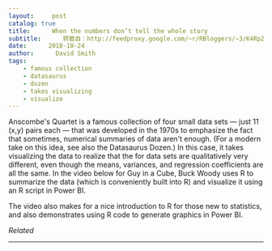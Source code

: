 ```yaml
---
layout:     post
catalog: true
title:      When the numbers don’t tell the whole story
subtitle:      转载自：http://feedproxy.google.com/~r/RBloggers/~3/K4RpZQgDfE8/
date:      2018-10-24
author:      David Smith
tags:
    - famous collection
    - datasaurus
    - dozen
    - takes visualizing
    - visualize
---
```







Anscombe's Quartet is a famous collection of four small data sets — just 11 (x,y) pairs each — that was developed in the 1970s to emphasize the fact that sometimes, numerical summaries of data aren't enough. (For a modern take on this idea, see also the Datasaurus Dozen.) In this case, it takes visualizing the data to realize that the for data sets are qualitatively very different, even though the means, variances, and regression coefficients are all the same. In the video below for Guy in a Cube, Buck Woody uses R to summarize the data (which is conveniently built into R) and visualize it using an R script in Power BI.


The video also makes for a nice introduction to R for those new to statistics, and also demonstrates using R code to generate graphics in Power BI.


*Related*








---
